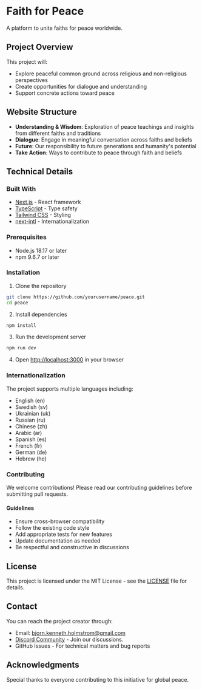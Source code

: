 # Faith for Peace

A platform to unite faiths for peace worldwide.

## Project Overview

This project will:
- Explore peaceful common ground across religious and non-religious perspectives
- Create opportunities for dialogue and understanding
- Support concrete actions toward peace

## Website Structure

- **Understanding & Wisdom**: Exploration of peace teachings and insights from different faiths and traditions
- **Dialogue**: Engage in meaningful conversation across faiths and beliefs
- **Future**: Our responsibility to future generations and humanity's potential
- **Take Action**: Ways to contribute to peace through faith and beliefs

## Technical Details

### Built With
- [Next.js](https://nextjs.org/) - React framework
- [TypeScript](https://www.typescriptlang.org/) - Type safety
- [Tailwind CSS](https://tailwindcss.com/) - Styling
- [next-intl](https://next-intl-docs.vercel.app/) - Internationalization

### Prerequisites
- Node.js 18.17 or later
- npm 9.6.7 or later

### Installation

1. Clone the repository
```bash
git clone https://github.com/yourusername/peace.git
cd peace
```

2. Install dependencies
```bash
npm install
```

3. Run the development server
```bash
npm run dev
```

4. Open [http://localhost:3000](http://localhost:3000) in your browser

### Internationalization

The project supports multiple languages including:
- English (en)
- Swedish (sv)
- Ukrainian (uk)
- Russian (ru)
- Chinese (zh)
- Arabic (ar)
- Spanish (es)
- French (fr)
- German (de)
- Hebrew (he)

### Contributing

We welcome contributions! Please read our contributing guidelines before submitting pull requests.

#### Guidelines
- Ensure cross-browser compatibility
- Follow the existing code style
- Add appropriate tests for new features
- Update documentation as needed
- Be respectful and constructive in discussions

## License

This project is licensed under the MIT License - see the [LICENSE](LICENSE) file for details.

## Contact

You can reach the project creator through:
- Email: bjorn.kenneth.holmstrom@gmail.com
- [Discord Community](https://discord.gg/yQ76qBguMF) - Join our discussions.
- GitHub Issues - For technical matters and bug reports

## Acknowledgments

Special thanks to everyone contributing to this initiative for global peace.
